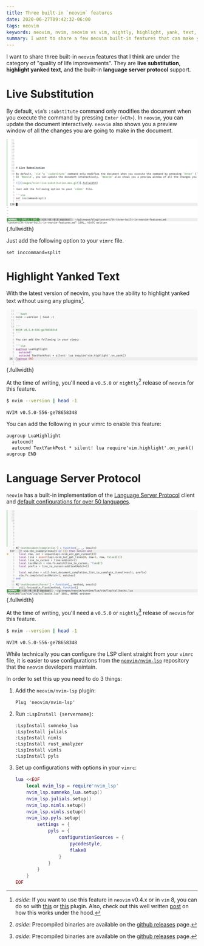 ```yaml
---
title: Three built-in `neovim` features
date: 2020-06-27T09:42:32-06:00
tags: neovim
keywords: neovim, nvim, neovim vs vim, nightly, highlight, yank, text, live, substitution, built-in lsp, language server protocol
summary: I want to share a few neovim built-in features that can make you more productive.
---
```


I want to share three built-in `neovim` features that I think are under the category of "quality of life improvements".
They are **live substitution**, **highlight yanked text**, and the built-in **language server protocol** support.

# Live Substitution

By default, `vim`’s `:substitute` command only modifies the document when you execute the command by pressing `Enter` (`<CR>`).
In `neovim`, you can update the document interactively. `neovim` also shows you a preview window of all the changes you are going to make in the document.

![](images/nvim-live-substitution.mov.gif){.fullwidth}

Just add the following option to your `vimrc` file.

```vim
set inccommand=split
```

# Highlight Yanked Text

With the latest version of neovim, you have the ability to highlight yanked text without using any plugins[^1].

[^1]: _aside_: If you want to use this feature in `neovim` v0.4.x or in `vim` 8, you can do so with [this](https://github.com/machakann/vim-highlightedyank) or [this](https://github.com/statox/FYT.vim) plugin. Also, check out this well written [post](https://www.statox.fr/posts/vim/vim_flash_yanked_text/) on how this works under the hood.

![](images/nvim-highlight-yank.mov.gif){.fullwidth}

At the time of writing, you'll need a `v0.5.0` or `nightly`[^nightly-1] release of `neovim` for this feature.

[^nightly-1]: _aside_: Precompiled binaries are available on the [github releases](https://github.com/neovim/neovim/releases/tag/nightly) page.

```bash
$ nvim --version | head -1
```

```
NVIM v0.5.0-556-ge78658348
```

You can add the following in your vimrc to enable this feature:

```vim
augroup LuaHighlight
  autocmd!
  autocmd TextYankPost * silent! lua require'vim.highlight'.on_yank()
augroup END
```

# Language Server Protocol

`neovim` has a built-in implementation of the [Language Server Protocol](https://microsoft.github.io/language-server-protocol/) client and [default configurations for over 50 languages](https://github.com/neovim/nvim-lsp).

![Completion, diagnostics and jump to references in lua.](images/nvim-built-in-lsp.mov.gif){.fullwidth}

At the time of writing, you'll need a `v0.5.0` or `nightly`[^nightly-2] release of `neovim` for this feature.

[^nightly-2]: _aside_: Precompiled binaries are available on the [github releases](https://github.com/neovim/neovim/releases/tag/nightly) page.

```bash
$ nvim --version | head -1
```

```
NVIM v0.5.0-556-ge78658348
```

While technically you can configure the LSP client straight from your `vimrc` file, it is easier to use configurations from the [`neovim/nvim-lsp`](https://github.com/neovim/nvim-lsp) repository that the `neovim` developers maintain.

In order to set this up you need to do 3 things:

1. Add the `neovim/nvim-lsp` plugin:

   ```vim
   Plug 'neovim/nvim-lsp'
   ```

2. Run `:LspInstall {servername}`:

   ```vim
   :LspInstall sumneko_lua
   :LspInstall julials
   :LspInstall nimls
   :LspInstall rust_analyzer
   :LspInstall vimls
   :LspInstall pyls
   ```

3. Set up configurations with options in your `vimrc`:

   ```lua
   lua <<EOF
       local nvim_lsp = require'nvim_lsp'
       nvim_lsp.sumneko_lua.setup()
       nvim_lsp.julials.setup()
       nvim_lsp.nimls.setup()
       nvim_lsp.vimls.setup()
       nvim_lsp.pyls.setup{
           settings = {
               pyls = {
                   configurationSources = {
                       pycodestyle,
                       flake8
                   }
               }
           }
       }
   EOF
   ```
